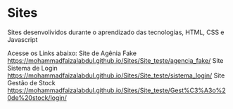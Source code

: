 # Sites
 Sites desenvolividos durante o aprendizado das tecnologias, HTML, CSS e Javascript 
 
 Acesse os Links abaixo:
 Site de Agênia Fake
 https://mohammadfaizalabdul.github.io/Sites/Site_teste/agencia_fake/
 Site Sistema de Login
https://mohammadfaizalabdul.github.io/Sites/Site_teste/sistema_login/
Site Gestão de Stock
https://mohammadfaizalabdul.github.io/Sites/Site_teste/Gest%C3%A3o%20de%20stock/login/
